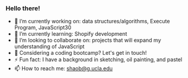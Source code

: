 ### Hello there!

- 🔭  I’m currently working on: data structures/algorithms, Execute Program, JavaScript30
- 🌱  I’m currently learning: Shopify development
- 👯  I’m looking to collaborate on: projects that will expand my understanding of JavaScript
- 💬  Considering a coding bootcamp? Let's get in touch!
- ⚡   Fun fact: I have a background in sketching, oil painting, and pastel
- 📫  How to reach me: shaob@g.ucla.edu
